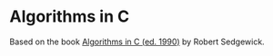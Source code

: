 # Algorithms in C

Based on the book [Algorithms in C (ed. 1990)](https://www.amazon.com/Algorithms-Computer-Science-Robert-Sedgewick/dp/0201514257%3FSubscriptionId%3D0K1019RWK8CNM7CNZV82%26tag%3D0a0-20%26linkCode%3Dxm2%26camp%3D2025%26creative%3D165953%26creativeASIN%3D0201514257) by Robert Sedgewick.
